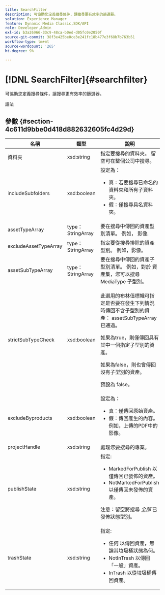 ```yaml
---
title: SearchFilter
description: 可協助您定義搜尋條件，讓搜尋更有效率的篩選器。
solution: Experience Manager
feature: Dynamic Media Classic,SDK/API
role: Developer,Admin
exl-id: b3a26966-33c9-48ca-b0ed-d05fc0e2050f
source-git-commit: 38f3e425be0ce3e241fc18b477e3f68b7b763b51
workflow-type: tm+mt
source-wordcount: '265'
ht-degree: 9%

---
```


# [!DNL SearchFilter]{#searchfilter}

可協助您定義搜尋條件，讓搜尋更有效率的篩選器。

語法

## 參數 {#section-4c611d9bbe0d418d882632605fc4d29d}

<table id="table_57CEE262A33A4E898C6AFB30C93FD874"> 
 <thead> 
  <tr> 
   <th colname="col1" class="entry"> 名稱 </th> 
   <th colname="col2" class="entry"> 類型 </th> 
   <th colname="col3" class="entry"> 說明 </th> 
  </tr> 
 </thead>
 <tbody> 
  <tr> 
   <td colname="col1"> <span class="codeph"> <span class="varname"> 資料夾</span> </span> </td> 
   <td colname="col2"> <span class="codeph"> xsd:string</span> </td> 
   <td colname="col3"> 指定要搜尋的資料夾。 留空可在整個公司中搜尋。 </td> 
  </tr> 
  <tr> 
   <td colname="col1"> <span class="codeph"> <span class="varname"> includeSubfolders</span> </span> </td> 
   <td colname="col2"> <span class="codeph"> xsd:boolean</span> </td> 
   <td colname="col3">設定為： 
    <ul id="ul_BD8686943BD14D05A21C00192D4D70D3"> 
     <li id="li_B6A6DE5AAEFF4A80A8413B4785A88222"><span class="codeph"> 真</span>：若要搜尋已命名的資料夾和所有子資料夾。 </li> 
     <li id="li_10A581F98B4847ED8EBE4AECC3AD70A8"><span class="codeph"> 假</span>：僅搜尋具名資料夾。 </li> 
    </ul> </td> 
  </tr> 
  <tr> 
   <td colname="col1"> <span class="codeph"> <span class="varname"> assetTypeArray</span> </span> </td> 
   <td colname="col2"> <span class="codeph"> type：StringArray</span> </td> 
   <td colname="col3">要在搜尋中傳回的資產型別清單。 例如， <span class="codeph"> 影像</span>. </td> 
  </tr> 
  <tr> 
   <td colname="col1"> <span class="codeph"> <span class="varname"> excludeAssetTypeArray</span> </span> </td> 
   <td colname="col2"> <span class="codeph"> type：StringArray</span> </td> 
   <td colname="col3"> 指定要從搜尋排除的資產型別。 例如，影像。 </td> 
  </tr> 
  <tr> 
   <td colname="col1"> <span class="codeph"> <span class="varname"> assetSubTypeArray</span> </span> </td> 
   <td colname="col2"> <span class="codeph"> type：StringArray</span> </td> 
   <td colname="col3">要在搜尋中傳回的資產子型別清單。 例如，對於 <span class="codeph"> 資產集</span>，您可以搜尋 <span class="codeph"> MediaType</span> 子型別。 </td> 
  </tr> 
  <tr> 
   <td colname="col1"><span class="codeph"><span class="varname"> strictSubTypeCheck</span></span> </td> 
   <td colname="col2"><span class="codeph"> xsd:boolean</span> </td> 
   <td colname="col3"> <p>此選用的布林值標幟可指定是否要在發生下列情況時傳回不含子型別的資產： <span class="codeph"> assetSubTypeArray</span> 已通過。 </p> <p>如果為true，則僅傳回具有其中一個指定子型別的資產。 </p> <p>如果為false，則也會傳回沒有子型別的資產。 </p> <p>預設為 false。 </p> </td> 
  </tr> 
  <tr> 
   <td colname="col1"> <span class="codeph"> <span class="varname"> excludeByproducts</span> </span> </td> 
   <td colname="col2"> <span class="codeph"> xsd:boolean</span> </td> 
   <td colname="col3">設定為： 
    <ul id="ul_8C164A5D9F0F43968C86A67FA6884F35"> 
     <li id="li_D8009688FF2C439D98D6C1052C1A6CBE"><span class="codeph"> 真</span>：僅傳回原始資產。 </li> 
     <li id="li_4970226BF0FF42388CAE4415FB63AF16"><span class="codeph"> 假</span>：傳回產生的內容。 例如，上傳的PDF中的影像。 </li> 
    </ul> </td> 
  </tr> 
  <tr> 
   <td colname="col1"> <span class="codeph"> <span class="varname"> projectHandle</span> </span> </td> 
   <td colname="col2"> <span class="codeph"> xsd:string</span> </td> 
   <td colname="col3"> 處理您要搜尋的專案。 </td> 
  </tr> 
  <tr> 
   <td colname="col1"> <span class="codeph"> <span class="varname"> publishState</span> </span> </td> 
   <td colname="col2"> <span class="codeph"> xsd:string</span> </td> 
   <td colname="col3">指定: 
    <ul id="ul_96FFEE28F7624C1FB0356776B4C7CD53"> 
     <li id="li_DCB07288E5F44E05A4D83D3F34B0E08E"><span class="codeph"> MarkedForPublish</span> 以僅傳回已發佈的資產。 </li> 
     <li id="li_9A9A852248DB490DB958AE986DF02672"><span class="codeph"> NotMarkedForPublish</span> 以僅傳回未發佈的資產。 </li> 
    </ul> <p>注意：留空將搜尋 <i>全部</i> 已發佈狀態型別。 </p> </td> 
  </tr> 
  <tr> 
   <td colname="col1"> <span class="codeph"> <span class="varname"> trashState</span> </span> </td> 
   <td colname="col2"> <span class="codeph"> xsd:string</span> </td> 
   <td colname="col3">指定: 
    <ul id="ul_D31B903FA8DA4CFFABAFABA3D8DA91EC"> 
     <li id="li_E4386C8260E64F0BAFE5BA57FF788E48"><span class="codeph"> 任何</span> 以傳回資產，無論其垃圾桶狀態為何。 </li> 
     <li id="li_0B8933FE18C643828075EC8CE8C0223C"><span class="codeph"> NotInTrash</span> 以傳回「一般」資產。 </li> 
     <li id="li_A1F46A0762FA4D4BA9F7247338238DC6"><span class="codeph"> InTrash</span> 以從垃圾桶傳回資產。 </li> 
    </ul> </td> 
  </tr> 
 </tbody> 
</table>
